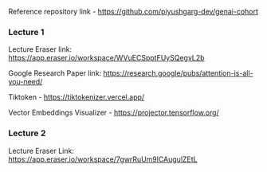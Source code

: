 Reference repository link - https://github.com/piyushgarg-dev/genai-cohort

### Lecture 1

Lecture Eraser link: https://app.eraser.io/workspace/WVuECSpptFUySQegvL2b

Google Research Paper link: https://research.google/pubs/attention-is-all-you-need/

Tiktoken - https://tiktokenizer.vercel.app/

Vector Embeddings Visualizer - https://projector.tensorflow.org/

### Lecture 2

Lecture Eraser Link: https://app.eraser.io/workspace/7gwrRuUm9lCAugulZEtL
